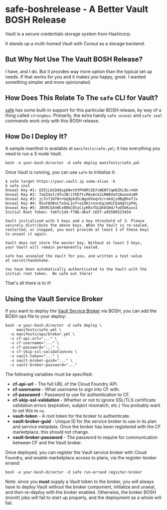 # safe-boshrelease - A Better Vault BOSH Release

Vault is a secure credentials storage system from Hashicorp.

It stands up a multi-homed Vault with Consul as a storage backend.

## But Why Not Use The Vault BOSH Release?

I have, and I do.  But it provides way more option than the
typical set up needs.  If that works for you and it makes you
happy, great.  I wanted something simpler and more opinionated.

## How Does This Relate To The `safe` CLI for Vault?

[safe][safe] has some built-in support for this particular BOSH
release, by way of a thing called `strongbox`.  Primarily, the
extra handy `safe unseal` and `safe seal` commands work _only_
with this BOSH release.

## How Do I Deploy It?

A sample manifest is available at `manifests/safe.yml`; it has
everything you need to run a 3-node Vault.

```
bosh -e your-bosh-director -d safe deploy manifests/safe.yml
```

Once Vault is running, you can use `safe` to initialize it:

```
$ safe target https://your.vault.ip some-alias -k
$ safe init
Unseal Key #1: G55lL0iDddspbNxthYPh0RtZb7cWENfJqm6ZhL9LrnkH
Unseal Key #2: 7aGZ4af/dfnJBriYhDftcR6u6ck2iRW8VwY2Aooo4sAR
Unseal Key #3: jcTn71H70++Uq9pkdSLNgoUVeq+h/rakHjzdBgBheTJx
Unseal Key #4: 9SsFAO8nC7xGuL1nf+a1dK1+nsnkqJeHiCEeHgYcpP4L
Unseal Key #5: J8hRCkXnWCx00kC8tyCiyKRxfULDhEGHd/fuO5bKuvxI
Initial Root Token: fa6fc1dd-f70b-dbaf-165f-a95500523454

Vault initialized with 5 keys and a key threshold of 3. Please
securely distribute the above keys. When the Vault is re-sealed,
restarted, or stopped, you must provide at least 3 of these keys
to unseal it again.

Vault does not store the master key. Without at least 3 keys,
your Vault will remain permanently sealed.

safe has unsealed the Vault for you, and written a test value
at secret/handshake.

You have been automatically authenticated to the Vault with the
initial root token.  Be safe out there!
```

That's all there is to it!

## Using the Vault Service Broker

If you want to deploy the [Vault Service Broker][sb] via BOSH, you
can add the BOSH ops file to your deploy:

```
bosh -e your-bosh-director -d safe deploy \
     manifests/safe.yml \
  -o manifests/ops/broker.yml \
  -v cf-api-url="..." \
  -v cf-username="..." \
  -v cf-password="..." \
  -v cf-skip-ssl-validation=no \
  -v vault-token="..." \
  -v vault-broker-guid="..." \
  -v vault-broker-password="..."
```

The following variables must be specified:

- **cf-api-url** - The full URL of the Cloud Foundry API.
- **cf-username** - What username to sign into CF with.
- **cf-password** - Password to use for authentication to CF.
- **cf-skip-ssl-validation** - Whether or not to ignore SSL/TLS
  certificate validation errors (expiration, subject mismatch,
  etc.)  You probably want to set this to `no`.
- **vault-token** - A root token for the broker to authenticate.
- **vault-broker-guid** - Unique ID for the service broker to use
  in its plan and service metadata.  Once the broker has been
  registered with the CF marketplace, this should not change.
- **vault-broker-password** - The password to require for
  communication between CF and the Vault broker.

Once deployed, you can register the Vault service broker with
Cloud Foundry, and enable marketplace access to plans, via the
register-broker errand:

```
bosh -e your-bosh-director -d safe run-errand register-broker
```

Note: since you **must** supply a Vault token to the broker, you
will always have to deploy Vault without the broker component,
initialize and unseal, and _then_ re-deploy with the broker
enabled.  Otherwise, the broker BOSH (monit) jobs will fail to
start up properly, and the deployment as a whole will fail.

[safe]: https://github.com/starkandwayne/safe
[sb]:   https://github.com/cloudfoundry-community/vault-broker
